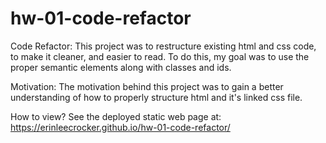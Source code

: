 # hw-01-code-refactor

Code Refactor:
This project was to restructure existing html and css code, to make it cleaner, and easier to read.
To do this, my goal was to use the proper semantic elements along with classes and ids. 

Motivation: 
The motivation behind this project was to gain a better understanding of how to properly structure html and it's linked css file.

How to view? 
See the deployed static web page at: https://erinleecrocker.github.io/hw-01-code-refactor/

